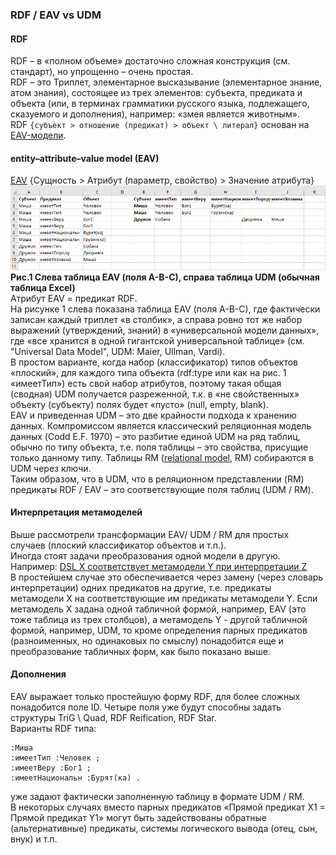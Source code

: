 ### RDF / EAV vs UDM
#### RDF
RDF – в «полном объеме» достаточно сложная конструкция (см. стандарт), но упрощенно – очень простая.  
RDF – это Триплет, элементарное высказывание (элементарное знание, атом знания), состоящее из трех элементов: субъекта, предиката и объекта (или, в терминах грамматики русского языка, подлежащего, сказуемого и дополнения), например: «змея является животным».  
RDF `{субъект > отношение (предикат) > объект \ литерал}` основан на [EAV-модели](https://habr.com/ru/articles/539170/).   
#### entity–attribute–value model (EAV)
[EAV](https://en.wikipedia.org/wiki/Entity%E2%80%93attribute%E2%80%93value_model) {Сущность > Атрибут (параметр, свойство) > Значение атрибута}
![EAV_UDM.png](EAV_UDM.png)  
**Рис.1 Слева таблица EAV (поля A-B-C), справа таблица UDM (обычная таблица Excel)**  
Атрибут EAV = предикат RDF.  
На рисунке 1 слева показана таблица EAV (поля A-B-C), где фактически записан каждый триплет «в столбик», а справа ровно тот же набор выражений (утверждений, знаний) в «универсальной модели данных», где «все хранится в одной гигантской универсальной таблице» (см. "Universal Data Model", UDM: Maier, Ullman, Vardi).  
В простом варианте, когда набор (классификатор) типов объектов «плоский», для каждого типа объекта (rdf:type или как на рис. 1 «имеетТип») есть свой набор атрибутов, поэтому такая общая (сводная) UDM получается разреженной, т.к. в «не свойственных» объекту (субъекту) полях будет «пусто» (null, empty, blank).   
EAV и приведенная UDM – это две крайности подхода к хранению данных. Компромиссом является классический реляционная модель данных (Codd E.F. 1970) – это разбитие единой UDM на ряд таблиц, обычно по типу объекта, т.е. поля таблицы – это свойства, присущие только данному типу. 
Таблицы RM ([relational model](https://en.wikipedia.org/wiki/Relational_model), RM)  собираются в UDM через ключи.   
Таким образом, что в UDM, что в реляционном представлении (RM) предикаты RDF / EAV – это соответствующие поля таблиц (UDM / RM). 

#### Интерпретация метамоделей
Выше рассмотрели трансформации EAV/ UDM / RM для простых случаев (плоский классификатор объектов и т.п.).   
Иногда стоят задачи преобразования одной модели в другую. Например: [DSL X соответствует метамодели Y при интерпретации Z](https://teletype.in/@kimartamonov/qOfD3xyq3OG)  
В простейшем случае это обеспечивается через замену (через словарь интерпретации) одних предикатов на другие, т.е. предикаты метамодели X на соответствующие им предикаты метамодели Y. 
Если метамодель Х задана одной табличной формой, например, EAV (это тоже таблица из трех столбцов), а метамодель Y - другой табличной формой, например, UDM, то кроме определения парных предикатов (разноименных, но одинаковых по смыслу) понадобится еще и преобразование табличных форм, как было показано выше. 
#### Дополнения
EAV выражает только простейшую форму RDF, для более сложных понадобится поле ID. Четыре поля уже будут способны задать структуры TriG \ Quad, RDF Reification, RDF Star.  
Варианты RDF типа:
```
:Миша 
:имеетТип :Человек ;
:имеетВеру :Бог1 ;
:имеетНациональн :Бурят(ка) .
```
уже задают фактически заполненную таблицу в формате UDM / RM.   
В некоторых случаях вместо парных предикатов «Прямой предикат Х1 = Прямой предикат Y1» могут быть задействованы обратные (альтернативные) предикаты, системы логического вывода (отец, сын, внук) и т.п.   
